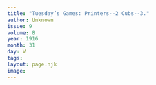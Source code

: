 ```yaml
---
title: "Tuesday’s Games: Printers--2 Cubs--3."
author: Unknown
issue: 9
volume: 8
year: 1916
month: 31
day: V
tags:
layout: page.njk
image:
---
```


